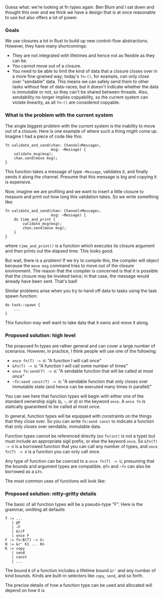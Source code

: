 Guess what: we're looking at fn types again.  Ben Blum and I sat down
and thought this over and we think we have a design that is at once
reasonable to use but also offers a lot of power.

### Goals

We use closures a lot in Rust to build up new control-flow
abstractions.  However, they have many shortcomings:

- They are not integrated with lifetimes and hence not as flexible as
  they can be.
- You cannot move out of a closure.
- You need to be able to limit the kind of data that a closure closes
  over in a more fine-grained way; today's `fn~()`, for example, can
  only close over "sendable" data.  This means we can safely send them
  to other tasks without fear of data-races; but it doesn't indicate
  whether the data is *immutable* or not, so they can't be shared
  between threads.  Also, sendability no longer implies copyability,
  so the current system can violate linearity, as all `fn~()` are
  considered copyable.

### What is the problem with the current system

The single biggest problem with the current system is the inability to
move out of a closure.  Here is one example of where such a thing
might come up.  Imagine I had a piece of code like this:

    fn validate_and_send(chan: Channel<Message>,
                         msg: ~Message) {
        validate_msg(msg);
        chan.send(move msg);
    }

This function takes a message of type `~Message`, validates it, and
finally sends it along the channel.  Presume that this message is big
and copying it is expensive.

Now, imagine we are profiling and we want to insert a little closure
to measure and print out how long this validation takes.  So we write
something like:

    fn validate_and_send(chan: Channel<Message>,
                         msg: ~Message) {
        do time_and_print {
            validate_msg(msg);
            chan.send(move msg);
        }
    }
    
where `time_and_print()` is a function which executes its closure
argument and then prints out the elapsed time.  This looks good.

But wait, there is a problem!  If we try to compile this, the compiler
will object because the `move msg` command tries to move out of the
closure environment.  The reason that the compiler is concerned is
that it is possible that the closure may be invoked twice; in that
case, the message would already have been sent.  That's bad!

Similar problems arise when you try to hand off data to tasks using
the task spawn function:

    do task::spawn {
        ...
    }
    
This function may well want to take data that it owns and move it
along.

### Proposed solution: high level

The proposed fn types are rather general and can cover a large number
of scenarios.  However, in practice, I think people will use one of
the following:

- `once fn(T) -> U`: "A function I will call once"
- `&fn(T) -> U`: "A function I will call some number of times"
- `once fn:send(T) -> U`: "A sendable function that will be called at
  most once"
- `~fn:send const(T) -> U`: "A sendable function that only closes over
  immutable state (and hence can be executed many times in parallel)"

You can see here that function types will begin with either one of the
standard ownership sigils (`&`, `~`, or `@`) or the keyword `once`.
A `once fn` is statically guaranteed to be called at most once.



In general, function types will be equipped with constraints on the
things that they close over.  So you can write `fn:send const` to
indicate a function that only closes over sendable, immutable data.

Function types cannot be referenced directly (so `fn(int)` is not a
type) but must include an appropriate sigil prefix, or else the keyword
`once`.  So `&fn(T) -> U` is a borrowed function that you can call any
number of types, and `once fn(T) -> U` is a function you can only call once.

Any type of function can be coerced to a `once fn(T) -> U`, presuming
that the bounds and argument types are compatible.  `@fn` and `~fn`
can also be borrowed as a `&fn`.

The most common uses of functions will look like:


### Proposed solution: nitty-gritty details

The basic of all function types will be a pseudo-type "F".  Here is
the grammar, omitting all defaults

    T := ...
       | @F
       | ~F
       | &r/F
       | once F
    F := fn:B(T) -> U;
    B := &r' K1 ... Kn
    K := copy
       | send
       | const
       | ...

The bound `B` of a function includes a lifetime bound `&r'` and any
number of kind bounds. Kinds are built-in selectors like `copy`,
`send`, and so forth.

The precise details of how a function type can be used and allocated
will depend on how it is 
